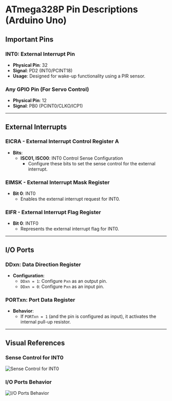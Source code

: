 # ATmega328P Pin Descriptions (Arduino Uno)

## Important Pins

### INT0: External Interrupt Pin
- **Physical Pin**: 32  
- **Signal**: PD2 (INT0/PCINT18)  
- **Usage**: Designed for wake-up functionality using a PIR sensor.

### Any GPIO Pin (For Servo Control)
- **Physical Pin**: 12  
- **Signal**: PB0 (PCINT0/CLKO/ICP1)  

---

## External Interrupts

### EICRA - External Interrupt Control Register A
- **Bits**:
  - **ISC01, ISC00**: INT0 Control Sense Configuration  
    - Configure these bits to set the sense control for the external interrupt.  

### EIMSK - External Interrupt Mask Register
- **Bit 0**: INT0  
  - Enables the external interrupt request for INT0.

### EIFR - External Interrupt Flag Register
- **Bit 0**: INTF0  
  - Represents the external interrupt flag for INT0.

---

## I/O Ports

### DDxn: Data Direction Register
- **Configuration**:
  - `DDxn = 1`: Configure `Pxn` as an output pin.  
  - `DDxn = 0`: Configure `Pxn` as an input pin.  

### PORTxn: Port Data Register
- **Behavior**:
  - If `PORTxn = 1` (and the pin is configured as input), it activates the internal pull-up resistor.

---

## Visual References

### Sense Control for INT0
![Sense Control for INT0](https://github.com/user-attachments/assets/a960f928-9220-42b3-8a85-ca59f6facc8f)

### I/O Ports Behavior
![I/O Ports Behavior](https://github.com/user-attachments/assets/89d427ef-84db-4b55-b035-7b43999a452d)
